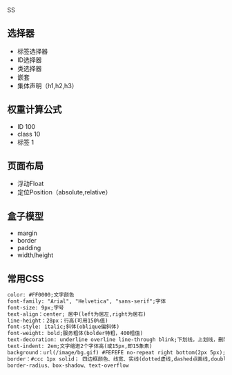 SS

## 选择器

- 标签选择器
- ID选择器
- 类选择器
- 嵌套
- 集体声明（h1,h2,h3）

## 权重计算公式

- ID 100
- class 10
- 标签 1

## 页面布局

- 浮动Float 
- 定位Position（absolute,relative）

## 盒子模型
- margin
- border
- padding
- width/height

## 常用CSS

```html
color: #FF0000;文字颜色 
font-family: "Arial", "Helvetica", "sans-serif";字体
font-size: 9px;字号 
text-align：center; 居中(left为居左,right为居右) 
line-height：28px；行高(可用150%值) 
font-style: italic;斜体(oblique偏斜体) 
font-weight: bold;服务粗体(bolder特粗，400粗值)
text-decoration: underline overline line-through blink;下划线，上划线，删除线，闪烁 
text-indent: 2em;文字缩进2个字体高(或15px,即15象素) 
background：url(/image/bg.gif) #FEFEFE no-repeat right bottom(2px 5px); 背景图片、背景颜色、图片不重复、背景图片从右下角开始(图片距左2px距上5px) 
border：#ccc 1px solid； 四边框颜色、线宽、实线(dotted虚线,dashed点画线,double双线,ridge脊线) 
border-radius、box-shadow、text-overflow
```
